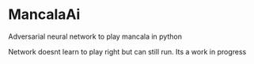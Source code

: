 # MancalaAi
Adversarial neural network to play mancala in python

Network doesnt learn to play right but can still run. Its a work in progress
